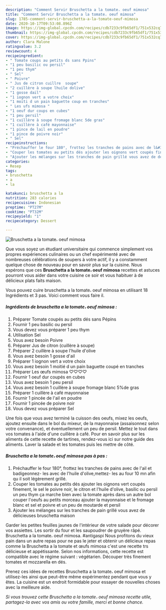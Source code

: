 ```yaml
---
description: "Comment Servir Bruschetta a la tomate، oeuf mimosa"
title: "Comment Servir Bruschetta a la tomate، oeuf mimosa"
slug: 1785-comment-servir-bruschetta-a-la-tomate-oeuf-mimosa
date: 2020-10-17T09:53:08.896Z
image: https://img-global.cpcdn.com/recipes/cdb7233c9fb65df1/751x532cq70/bruschetta-a-la-tomate،-oeuf-mimosa-photo-principale-de-la-recette.jpg
thumbnail: https://img-global.cpcdn.com/recipes/cdb7233c9fb65df1/751x532cq70/bruschetta-a-la-tomate،-oeuf-mimosa-photo-principale-de-la-recette.jpg
cover: https://img-global.cpcdn.com/recipes/cdb7233c9fb65df1/751x532cq70/bruschetta-a-la-tomate،-oeuf-mimosa-photo-principale-de-la-recette.jpg
author: Clara Malone
ratingvalue: 3.2
reviewcount: 4
recipeingredient:
- " Tomate coups au petits ds sans Ppins"
- "1 peu basilic ou persil"
- "1 peu thym"
- " Sel"
- " Poivre"
- " Jus de citron cuillre  soupe"
- "2 cuillère à soupe lhuile dolive"
- "1 gosse dail"
- "1 iognon vert a votre choix"
- "1 moiti d un pain baguette coup en tranches"
- " Les ufs mimosa "
- "1 oeuf dur coups en cubes"
- "1 peu persil"
- "1 cuillère à soupe fromage blanc 5de gras"
- "1 cuillère à café mayonnaise"
- "1 pince de lail en poudre"
- "1 pince de poivre noir"
- " Sel"
recipeinstructions:
- "Préchauffer le four 180°, frottez les tranches de pains avec de l&#39;ail et badigeonnez- les avec de l&#39;huile d&#39;olive,mettez- les au four 10 mn afin qu il soit légèrement grillé."
- "Couper les tomates au petits dés ajouter les oignons vert coupés finement, le sel le poivre noir, le citron et l&#39;huile d&#39;olive, basilic ou persil un peu thym ça marche bien avec la tomate après dans un autre bol couper l&#39;oeufs au petits morceau ajouter la mayonnaise et le fromage blanc et sel et poivre et un peu de moutarde et persil"
- "Ajouter les mélanges sur les tranches de pain grillé vous avez de délicieuses bruschetta maison"
categories:
- Resep
tags:
- bruschetta
- a
- la

katakunci: bruschetta a la 
nutrition: 283 calories
recipecuisine: Indonesian
preptime: "PT27M"
cooktime: "PT32M"
recipeyield: "1"
recipecategory: Dessert

---
```



![Bruschetta a la tomate، oeuf mimosa](https://img-global.cpcdn.com/recipes/cdb7233c9fb65df1/751x532cq70/bruschetta-a-la-tomate،-oeuf-mimosa-photo-principale-de-la-recette.jpg)

Que vous soyez un étudiant universitaire qui commence simplement vos propres expériences culinaires ou un chef expérimenté avec de nombreuses célébrations de soupers à votre actif, il y a constamment quelque chose de nouveau pour en savoir plus sur la cuisine. Nous espérons que ces <strong> Bruschetta a la tomate، oeuf mimosa </strong> recettes et astuces pourront vous aider dans votre cuisine ce soir et vous habituer à de délicieux plats faits maison.

<!--inarticleads1-->

Vous pouvez cuire bruschetta a la tomate، oeuf mimosa en utilisant 18 Ingrédients et 3 pas. Voici comment vous faire il.

##### Ingrédients de bruschetta a la tomate، oeuf mimosa :

1. Préparer  Tomate coupés au petits dés sans Pépins
1. Fournir 1 peu basilic ou persil
1. Vous devez vous préparer 1 peu thym
1. Utilisation  Sel
1. Vous avez besoin  Poivre
1. Préparer  Jus de citron (cuillère à soupe)
1. Préparer 2 cuillère à soupe l&#39;huile d&#39;olive
1. Vous avez besoin 1 gosse d&#39;ail
1. Préparer 1 iognon vert a votre choix
1. Vous avez besoin 1 moitié d un pain baguette coupé en tranches
1. Préparer  Les œufs mimosa ♡♡♡♡
1. Fournir 1 oeuf dur coupés en cubes
1. Vous avez besoin 1 peu persil
1. Vous avez besoin 1 cuillère à soupe fromage blanc 5%de gras
1. Préparer 1 cuillère à café mayonnaise
1. Fournir 1 pincée de l&#39;ail en poudre
1. Fournir 1 pincée de poivre noir
1. Vous devez vous préparer  Sel


Une fois que vous avez terminé la cuisson des oeufs, mixez les oeufs, ajoutez ensuite dans le bol du mixeur, de la mayonnaise (assaisonnez selon votre convenance), et éventuellement un peu de persil. Mettez le tout dans vos tomates à l&#39;aide d&#39;une cuillère à café. Pour en savoir plus sur les aliments de cette recette de tartines, rendez-vous ici sur notre guide des aliments. Laver la salade et les tomates puis les mettre de côté. 

<!--inarticleads2-->

##### Bruschetta a la tomate، oeuf mimosa pas à pas :

1. Préchauffer le four 180°, frottez les tranches de pains avec de l&#39;ail et badigeonnez- les avec de l&#39;huile d&#39;olive,mettez- les au four 10 mn afin qu il soit légèrement grillé.
1. Couper les tomates au petits dés ajouter les oignons vert coupés finement, le sel le poivre noir, le citron et l&#39;huile d&#39;olive, basilic ou persil un peu thym ça marche bien avec la tomate après dans un autre bol couper l&#39;oeufs au petits morceau ajouter la mayonnaise et le fromage blanc et sel et poivre et un peu de moutarde et persil
1. Ajouter les mélanges sur les tranches de pain grillé vous avez de délicieuses bruschetta maison


Garder les petites feuilles jaunes de l&#39;intérieur de votre salade pour décorer vos assiettes. Les sortir du four et les saupoudrer de gruyère râpé. Bruschetta a la tomate، oeuf mimosa. #antigaspi Nous profitons du vieux pain dans un autre repas pour ne pas le jeter et obtenir un délicieux repas comme la Bruschetta a la tomate et œufs mimosa c&#39;est une recette trs délicieuse et appétissante. Selon nos informations, cette recette est compatible avec le régime suivant : végétarien. Découper très finement tomates et mozzarella en dés. 

<!--inarticleads1-->

<p>
Prenez ces idées de recettes Bruschetta a la tomate، oeuf mimosa et utilisez-les ainsi que peut-être même expérimentez pendant que vous y êtes. La cuisine est un endroit formidable pour essayer de nouvelles choses avec la meilleure aide.
</p>

<p>
<i>Si vous trouvez cette Bruschetta a la tomate، oeuf mimosa recette utile, partagez-la avec vos amis ou votre famille, merci et bonne chance.</i>
</p>
